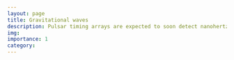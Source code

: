 ```yaml
---
layout: page
title: Gravitational waves
description: Pulsar timing arrays are expected to soon detect nanohertz gravitational waves (GWs) and I'm interested in exploring new signatures that can be used to learn about the origin of such signal. In a <a href="https://arxiv.org/abs/2111.05867">recent publication</a>, we showed that the circular polarization of the GW background may be detectable and informative about the properties of the GW sources.
img: 
importance: 1
category:
---
```

